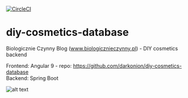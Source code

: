 [![CircleCI](https://circleci.com/gh/darkonion/diy-cosmetics-database/tree/master.svg?style=svg)](https://circleci.com/gh/darkonion/diy-cosmetics-database/tree/master)

# diy-cosmetics-database
Biologicznie Czynny Blog (www.biologicznieczynny.pl) - DIY cosmetics backend

Frontend: Angular 9 - repo: https://github.com/darkonion/diy-cosmetics-database <br>
Backend: Spring Boot

![alt text](https://i.imgur.com/L0HRbZh.png?1)



